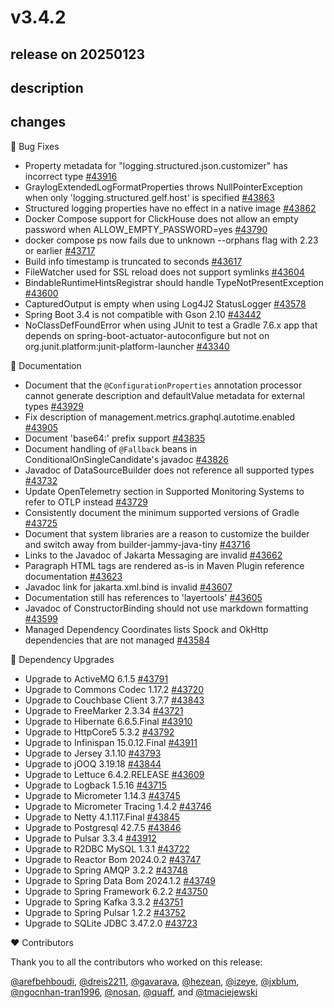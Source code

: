 # v3.4.2

## release on 20250123
## description
## changes
🐞 Bug Fixes

* Property metadata for "logging.structured.json.customizer" has incorrect type <a href="https://github.com/spring-projects/spring-boot/issues/43916" data-hovercard-type="issue" data-hovercard-url="/spring-projects/spring-boot/issues/43916/hovercard">#43916</a>
* GraylogExtendedLogFormatProperties throws NullPointerException when only 'logging.structured.gelf.host' is specified <a href="https://github.com/spring-projects/spring-boot/pull/43863" data-hovercard-type="pull_request" data-hovercard-url="/spring-projects/spring-boot/pull/43863/hovercard">#43863</a>
* Structured logging properties have no effect in a native image <a href="https://github.com/spring-projects/spring-boot/pull/43862" data-hovercard-type="pull_request" data-hovercard-url="/spring-projects/spring-boot/pull/43862/hovercard">#43862</a>
* Docker Compose support for ClickHouse does not allow an empty password when ALLOW_EMPTY_PASSWORD=yes <a href="https://github.com/spring-projects/spring-boot/pull/43790" data-hovercard-type="pull_request" data-hovercard-url="/spring-projects/spring-boot/pull/43790/hovercard">#43790</a>
* docker compose ps now fails due to unknown --orphans flag with 2.23 or earlier <a href="https://github.com/spring-projects/spring-boot/issues/43717" data-hovercard-type="issue" data-hovercard-url="/spring-projects/spring-boot/issues/43717/hovercard">#43717</a>
* Build info timestamp is truncated to seconds <a href="https://github.com/spring-projects/spring-boot/issues/43617" data-hovercard-type="issue" data-hovercard-url="/spring-projects/spring-boot/issues/43617/hovercard">#43617</a>
* FileWatcher used for SSL reload does not support symlinks <a href="https://github.com/spring-projects/spring-boot/issues/43604" data-hovercard-type="issue" data-hovercard-url="/spring-projects/spring-boot/issues/43604/hovercard">#43604</a>
* BindableRuntimeHintsRegistrar should handle TypeNotPresentException <a href="https://github.com/spring-projects/spring-boot/issues/43600" data-hovercard-type="issue" data-hovercard-url="/spring-projects/spring-boot/issues/43600/hovercard">#43600</a>
* CapturedOutput is empty when using Log4J2 StatusLogger <a href="https://github.com/spring-projects/spring-boot/issues/43578" data-hovercard-type="issue" data-hovercard-url="/spring-projects/spring-boot/issues/43578/hovercard">#43578</a>
* Spring Boot 3.4 is not compatible with Gson 2.10 <a href="https://github.com/spring-projects/spring-boot/issues/43442" data-hovercard-type="issue" data-hovercard-url="/spring-projects/spring-boot/issues/43442/hovercard">#43442</a>
* NoClassDefFoundError when using JUnit to test a Gradle 7.6.x app that depends on spring-boot-actuator-autoconfigure but not on org.junit.platform:junit-platform-launcher <a href="https://github.com/spring-projects/spring-boot/issues/43340" data-hovercard-type="issue" data-hovercard-url="/spring-projects/spring-boot/issues/43340/hovercard">#43340</a>

📔 Documentation

* Document that the <code>@ConfigurationProperties</code> annotation processor cannot generate description and defaultValue metadata for external types <a href="https://github.com/spring-projects/spring-boot/issues/43929" data-hovercard-type="issue" data-hovercard-url="/spring-projects/spring-boot/issues/43929/hovercard">#43929</a>
* Fix description of management.metrics.graphql.autotime.enabled <a href="https://github.com/spring-projects/spring-boot/issues/43905" data-hovercard-type="issue" data-hovercard-url="/spring-projects/spring-boot/issues/43905/hovercard">#43905</a>
* Document 'base64:' prefix support <a href="https://github.com/spring-projects/spring-boot/issues/43835" data-hovercard-type="issue" data-hovercard-url="/spring-projects/spring-boot/issues/43835/hovercard">#43835</a>
* Document handling of <code>@Fallback</code> beans in ConditionalOnSingleCandidate's javadoc <a href="https://github.com/spring-projects/spring-boot/pull/43826" data-hovercard-type="pull_request" data-hovercard-url="/spring-projects/spring-boot/pull/43826/hovercard">#43826</a>
* Javadoc of DataSourceBuilder does not reference all supported types <a href="https://github.com/spring-projects/spring-boot/issues/43732" data-hovercard-type="issue" data-hovercard-url="/spring-projects/spring-boot/issues/43732/hovercard">#43732</a>
* Update OpenTelemetry section in Supported Monitoring Systems to refer to OTLP instead <a href="https://github.com/spring-projects/spring-boot/issues/43729" data-hovercard-type="issue" data-hovercard-url="/spring-projects/spring-boot/issues/43729/hovercard">#43729</a>
* Consistently document the minimum supported versions of Gradle <a href="https://github.com/spring-projects/spring-boot/issues/43725" data-hovercard-type="issue" data-hovercard-url="/spring-projects/spring-boot/issues/43725/hovercard">#43725</a>
* Document that system libraries are a reason to customize the builder and switch away from builder-jammy-java-tiny <a href="https://github.com/spring-projects/spring-boot/issues/43716" data-hovercard-type="issue" data-hovercard-url="/spring-projects/spring-boot/issues/43716/hovercard">#43716</a>
* Links to the Javadoc of Jakarta Messaging are invalid <a href="https://github.com/spring-projects/spring-boot/issues/43662" data-hovercard-type="issue" data-hovercard-url="/spring-projects/spring-boot/issues/43662/hovercard">#43662</a>
* Paragraph HTML tags are rendered as-is in Maven Plugin reference documentation <a href="https://github.com/spring-projects/spring-boot/issues/43623" data-hovercard-type="issue" data-hovercard-url="/spring-projects/spring-boot/issues/43623/hovercard">#43623</a>
* Javadoc link for jakarta.xml.bind is invalid <a href="https://github.com/spring-projects/spring-boot/issues/43607" data-hovercard-type="issue" data-hovercard-url="/spring-projects/spring-boot/issues/43607/hovercard">#43607</a>
* Documentation still has references to 'layertools' <a href="https://github.com/spring-projects/spring-boot/issues/43605" data-hovercard-type="issue" data-hovercard-url="/spring-projects/spring-boot/issues/43605/hovercard">#43605</a>
* Javadoc of ConstructorBinding should not use markdown formatting <a href="https://github.com/spring-projects/spring-boot/issues/43599" data-hovercard-type="issue" data-hovercard-url="/spring-projects/spring-boot/issues/43599/hovercard">#43599</a>
* Managed Dependency Coordinates lists Spock and OkHttp dependencies that are not managed <a href="https://github.com/spring-projects/spring-boot/issues/43584" data-hovercard-type="issue" data-hovercard-url="/spring-projects/spring-boot/issues/43584/hovercard">#43584</a>

🔨 Dependency Upgrades

* Upgrade to ActiveMQ 6.1.5 <a href="https://github.com/spring-projects/spring-boot/issues/43791" data-hovercard-type="issue" data-hovercard-url="/spring-projects/spring-boot/issues/43791/hovercard">#43791</a>
* Upgrade to Commons Codec 1.17.2 <a href="https://github.com/spring-projects/spring-boot/issues/43720" data-hovercard-type="issue" data-hovercard-url="/spring-projects/spring-boot/issues/43720/hovercard">#43720</a>
* Upgrade to Couchbase Client 3.7.7 <a href="https://github.com/spring-projects/spring-boot/issues/43843" data-hovercard-type="issue" data-hovercard-url="/spring-projects/spring-boot/issues/43843/hovercard">#43843</a>
* Upgrade to FreeMarker 2.3.34 <a href="https://github.com/spring-projects/spring-boot/issues/43721" data-hovercard-type="issue" data-hovercard-url="/spring-projects/spring-boot/issues/43721/hovercard">#43721</a>
* Upgrade to Hibernate 6.6.5.Final <a href="https://github.com/spring-projects/spring-boot/issues/43910" data-hovercard-type="issue" data-hovercard-url="/spring-projects/spring-boot/issues/43910/hovercard">#43910</a>
* Upgrade to HttpCore5 5.3.2 <a href="https://github.com/spring-projects/spring-boot/issues/43792" data-hovercard-type="issue" data-hovercard-url="/spring-projects/spring-boot/issues/43792/hovercard">#43792</a>
* Upgrade to Infinispan 15.0.12.Final <a href="https://github.com/spring-projects/spring-boot/issues/43911" data-hovercard-type="issue" data-hovercard-url="/spring-projects/spring-boot/issues/43911/hovercard">#43911</a>
* Upgrade to Jersey 3.1.10 <a href="https://github.com/spring-projects/spring-boot/issues/43793" data-hovercard-type="issue" data-hovercard-url="/spring-projects/spring-boot/issues/43793/hovercard">#43793</a>
* Upgrade to jOOQ 3.19.18 <a href="https://github.com/spring-projects/spring-boot/issues/43844" data-hovercard-type="issue" data-hovercard-url="/spring-projects/spring-boot/issues/43844/hovercard">#43844</a>
* Upgrade to Lettuce 6.4.2.RELEASE <a href="https://github.com/spring-projects/spring-boot/issues/43609" data-hovercard-type="issue" data-hovercard-url="/spring-projects/spring-boot/issues/43609/hovercard">#43609</a>
* Upgrade to Logback 1.5.16 <a href="https://github.com/spring-projects/spring-boot/issues/43715" data-hovercard-type="issue" data-hovercard-url="/spring-projects/spring-boot/issues/43715/hovercard">#43715</a>
* Upgrade to Micrometer 1.14.3 <a href="https://github.com/spring-projects/spring-boot/issues/43745" data-hovercard-type="issue" data-hovercard-url="/spring-projects/spring-boot/issues/43745/hovercard">#43745</a>
* Upgrade to Micrometer Tracing 1.4.2 <a href="https://github.com/spring-projects/spring-boot/issues/43746" data-hovercard-type="issue" data-hovercard-url="/spring-projects/spring-boot/issues/43746/hovercard">#43746</a>
* Upgrade to Netty 4.1.117.Final <a href="https://github.com/spring-projects/spring-boot/issues/43845" data-hovercard-type="issue" data-hovercard-url="/spring-projects/spring-boot/issues/43845/hovercard">#43845</a>
* Upgrade to Postgresql 42.7.5 <a href="https://github.com/spring-projects/spring-boot/issues/43846" data-hovercard-type="issue" data-hovercard-url="/spring-projects/spring-boot/issues/43846/hovercard">#43846</a>
* Upgrade to Pulsar 3.3.4 <a href="https://github.com/spring-projects/spring-boot/issues/43912" data-hovercard-type="issue" data-hovercard-url="/spring-projects/spring-boot/issues/43912/hovercard">#43912</a>
* Upgrade to R2DBC MySQL 1.3.1 <a href="https://github.com/spring-projects/spring-boot/issues/43722" data-hovercard-type="issue" data-hovercard-url="/spring-projects/spring-boot/issues/43722/hovercard">#43722</a>
* Upgrade to Reactor Bom 2024.0.2 <a href="https://github.com/spring-projects/spring-boot/issues/43747" data-hovercard-type="issue" data-hovercard-url="/spring-projects/spring-boot/issues/43747/hovercard">#43747</a>
* Upgrade to Spring AMQP 3.2.2 <a href="https://github.com/spring-projects/spring-boot/issues/43748" data-hovercard-type="issue" data-hovercard-url="/spring-projects/spring-boot/issues/43748/hovercard">#43748</a>
* Upgrade to Spring Data Bom 2024.1.2 <a href="https://github.com/spring-projects/spring-boot/issues/43749" data-hovercard-type="issue" data-hovercard-url="/spring-projects/spring-boot/issues/43749/hovercard">#43749</a>
* Upgrade to Spring Framework 6.2.2 <a href="https://github.com/spring-projects/spring-boot/issues/43750" data-hovercard-type="issue" data-hovercard-url="/spring-projects/spring-boot/issues/43750/hovercard">#43750</a>
* Upgrade to Spring Kafka 3.3.2 <a href="https://github.com/spring-projects/spring-boot/issues/43751" data-hovercard-type="issue" data-hovercard-url="/spring-projects/spring-boot/issues/43751/hovercard">#43751</a>
* Upgrade to Spring Pulsar 1.2.2 <a href="https://github.com/spring-projects/spring-boot/issues/43752" data-hovercard-type="issue" data-hovercard-url="/spring-projects/spring-boot/issues/43752/hovercard">#43752</a>
* Upgrade to SQLite JDBC 3.47.2.0 <a href="https://github.com/spring-projects/spring-boot/issues/43723" data-hovercard-type="issue" data-hovercard-url="/spring-projects/spring-boot/issues/43723/hovercard">#43723</a>

❤️ Contributors

Thank you to all the contributors who worked on this release:

<a class="user-mention notranslate" data-hovercard-type="user" data-hovercard-url="/users/arefbehboudi/hovercard" data-octo-click="hovercard-link-click" data-octo-dimensions="link_type:self" href="https://github.com/arefbehboudi">@arefbehboudi</a>, <a class="user-mention notranslate" data-hovercard-type="user" data-hovercard-url="/users/dreis2211/hovercard" data-octo-click="hovercard-link-click" data-octo-dimensions="link_type:self" href="https://github.com/dreis2211">@dreis2211</a>, <a class="user-mention notranslate" data-hovercard-type="user" data-hovercard-url="/users/gavarava/hovercard" data-octo-click="hovercard-link-click" data-octo-dimensions="link_type:self" href="https://github.com/gavarava">@gavarava</a>, <a class="user-mention notranslate" data-hovercard-type="user" data-hovercard-url="/users/hezean/hovercard" data-octo-click="hovercard-link-click" data-octo-dimensions="link_type:self" href="https://github.com/hezean">@hezean</a>, <a class="user-mention notranslate" data-hovercard-type="user" data-hovercard-url="/users/izeye/hovercard" data-octo-click="hovercard-link-click" data-octo-dimensions="link_type:self" href="https://github.com/izeye">@izeye</a>, <a class="user-mention notranslate" data-hovercard-type="user" data-hovercard-url="/users/jxblum/hovercard" data-octo-click="hovercard-link-click" data-octo-dimensions="link_type:self" href="https://github.com/jxblum">@jxblum</a>, <a class="user-mention notranslate" data-hovercard-type="user" data-hovercard-url="/users/ngocnhan-tran1996/hovercard" data-octo-click="hovercard-link-click" data-octo-dimensions="link_type:self" href="https://github.com/ngocnhan-tran1996">@ngocnhan-tran1996</a>, <a class="user-mention notranslate" data-hovercard-type="user" data-hovercard-url="/users/nosan/hovercard" data-octo-click="hovercard-link-click" data-octo-dimensions="link_type:self" href="https://github.com/nosan">@nosan</a>, <a class="user-mention notranslate" data-hovercard-type="user" data-hovercard-url="/users/quaff/hovercard" data-octo-click="hovercard-link-click" data-octo-dimensions="link_type:self" href="https://github.com/quaff">@quaff</a>, and <a class="user-mention notranslate" data-hovercard-type="user" data-hovercard-url="/users/tmaciejewski/hovercard" data-octo-click="hovercard-link-click" data-octo-dimensions="link_type:self" href="https://github.com/tmaciejewski">@tmaciejewski</a>

